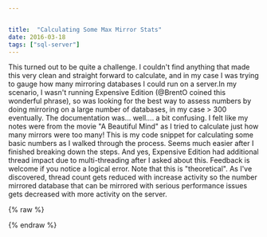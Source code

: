 ```yaml
---


title:  "Calculating Some Max Mirror Stats"
date: 2016-03-18
tags: ["sql-server"]
---
```


This turned out to be quite a challenge. I couldn't find anything that made this very clean and straight forward to calculate, and in my case I was trying to gauge how many mirroring databases I could run on a server.In my scenario, I wasn't running Expensive Edition (@BrentO coined this wonderful phrase), so was looking for the best way to assess numbers by doing mirroring on a large number of databases, in my case > 300 eventually.
The documentation was... well.... a bit confusing. I felt like my notes were from the movie "A Beautiful Mind" as I tried to calculate just how many mirrors were too many!
This is my code snippet for calculating some basic numbers as I walked through the process. Seems much easier after I finished breaking down the steps.
And yes, Expensive Edition had additional thread impact due to multi-threading after I asked about this. Feedback is welcome if you notice a logical error. Note that this is "theoretical". As I've discovered, thread count gets reduced with increase activity so the number mirrored database that can be mirrored with serious performance issues gets decreased with more activity on the server.

{% raw %}
<script src="https://gist.github.com/sheldonhull/1335ab60accc21b95ece.js"></script>
 {% endraw %}
